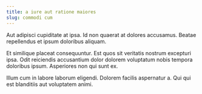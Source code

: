 ```yaml
---
title: a iure aut ratione maiores
slug: commodi cum
---
```


Aut adipisci cupiditate at ipsa. Id non quaerat at dolores accusamus. Beatae repellendus et ipsum doloribus aliquam.

Et similique placeat consequuntur. Est quos sit veritatis nostrum excepturi ipsa. Odit reiciendis accusantium dolor dolorem voluptatum nobis tempora doloribus ipsum. Asperiores non qui sunt ex.

Illum cum in labore laborum eligendi. Dolorem facilis aspernatur a. Qui qui est blanditiis aut voluptatem animi.
